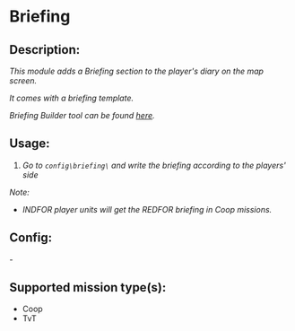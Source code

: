 # Briefing
## Description:
_This module adds a Briefing section to the player's diary on the map screen._

_It comes with a briefing template._

_Briefing Builder tool can be found [here](https://malbryn.github.io/MalFramework/briefing_builder.html)._

## Usage:
1. _Go to `config\briefing\` and write the briefing according to the players' side_

_Note:_
 - _INDFOR player units will get the REDFOR briefing in Coop missions._

## Config:
\-

## Supported mission type(s):
 - Coop
 - TvT
